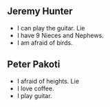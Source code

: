## Jeremy Hunter 

- I can play the guitar. Lie
- I have 9 Nieces and Nephews. 
- I am afraid of birds.

## Peter Pakoti

- I afraid of heights. Lie
- I love coffee.
- I play guitar. 
